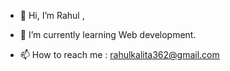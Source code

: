 - 👋 Hi, I’m Rahul ,

- 🌱 I’m currently learning Web development.

- 📫 How to reach me : rahulkalita362@gmail.com

<!---
RahulABQ/RahulABQ is a ✨ special ✨ repository because its `README.md` (this file) appears on your GitHub profile.
You can click the Preview link to take a look at your changes.
--->
